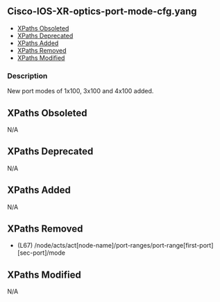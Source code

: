 ## Cisco-IOS-XR-optics-port-mode-cfg.yang

- [XPaths Obsoleted](#xpaths-obsoleted)
- [XPaths Deprecated](#xpaths-deprecated)
- [XPaths Added](#xpaths-added)
- [XPaths Removed](#xpaths-removed)
- [XPaths Modified](#xpaths-modified)

### Description

New port modes of 1x100, 3x100 and 4x100 added.

## XPaths Obsoleted

N/A

## XPaths Deprecated

N/A

## XPaths Added

N/A

## XPaths Removed

- (L67)	/node/acts/act[node-name]/port-ranges/port-range[first-port][sec-port]/mode

## XPaths Modified

N/A

